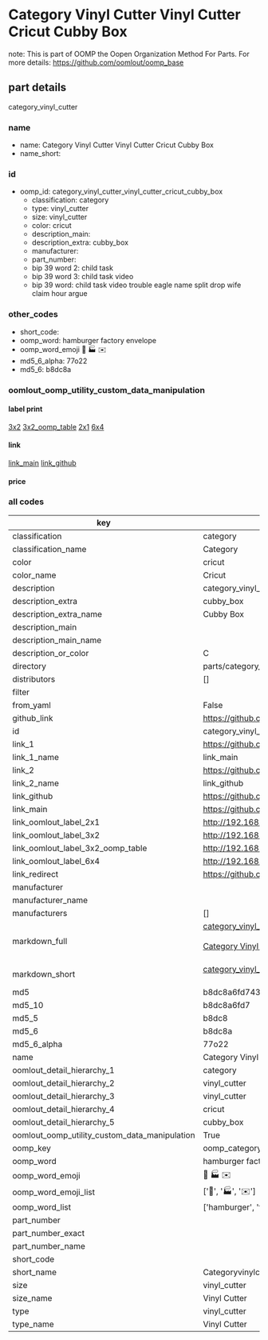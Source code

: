 # Category Vinyl Cutter Vinyl Cutter Cricut Cubby Box  

note: This is part of OOMP the Oopen Organization Method For Parts. For more details: https://github.com/oomlout/oomp_base

##  part details
  



category_vinyl_cutter



### name
* name: Category Vinyl Cutter Vinyl Cutter Cricut Cubby Box
* name_short: 
### id
* oomp_id: category_vinyl_cutter_vinyl_cutter_cricut_cubby_box
  * classification: category
  * type: vinyl_cutter
  * size: vinyl_cutter
  * color: cricut
  * description_main: 
  * description_extra: cubby_box
  * manufacturer: 
  * part_number: 
  * bip 39 word 2: child task
  * bip 39 word 3: child task video
  * bip 39 word: child task video trouble eagle name split drop wife claim hour argue

### other_codes
* short_code: 
* oomp_word: hamburger factory envelope
* oomp_word_emoji :hamburger: :factory: :envelope:
* md5_6_alpha: 77o22
* md5_6: b8dc8a






### oomlout_oomp_utility_custom_data_manipulation
#### label print
[3x2](http://192.168.1.245:1112/?label=oomp%2077o22)
[3x2_oomp_table](http://192.168.1.108:1112/?label=oomp%2077o22)
[2x1](http://192.168.1.242:1112/?label=oomp%2077o22)
[6x4](http://192.168.1.55:1112/?label=oomp%2077o22)    

#### link

[link_main](https://github.com/oomlout/oomlout_oomp_version_1_messy/tree/main/parts/category_vinyl_cutter_vinyl_cutter_cricut_cubby_box) [link_github](https://github.com/oomlout/oomlout_oomp_version_1_messy/tree/main/parts/category_vinyl_cutter_vinyl_cutter_cricut_cubby_box)                             

#### price







### all codes 
| key | value |  
| --- | --- |  
| classification | category |  
| classification_name | Category |  
| color | cricut |  
| color_name | Cricut |  
| description | category_vinyl_cutter |  
| description_extra | cubby_box |  
| description_extra_name | Cubby Box |  
| description_main |  |  
| description_main_name |  |  
| description_or_color | C  |  
| directory | parts/category_vinyl_cutter_vinyl_cutter_cricut_cubby_box |  
| distributors | [] |  
| filter |  |  
| from_yaml | False |  
| github_link | https://github.com/oomlout/oomlout_oomp_part_src/tree/main/parts/category_vinyl_cutter_vinyl_cutter_cricut_cubby_box |  
| id | category_vinyl_cutter_vinyl_cutter_cricut_cubby_box |  
| link_1 | https://github.com/oomlout/oomlout_oomp_version_1_messy/tree/main/parts/category_vinyl_cutter_vinyl_cutter_cricut_cubby_box |  
| link_1_name | link_main |  
| link_2 | https://github.com/oomlout/oomlout_oomp_version_1_messy/tree/main/parts/category_vinyl_cutter_vinyl_cutter_cricut_cubby_box |  
| link_2_name | link_github |  
| link_github | https://github.com/oomlout/oomlout_oomp_version_1_messy/tree/main/parts/category_vinyl_cutter_vinyl_cutter_cricut_cubby_box |  
| link_main | https://github.com/oomlout/oomlout_oomp_version_1_messy/tree/main/parts/category_vinyl_cutter_vinyl_cutter_cricut_cubby_box |  
| link_oomlout_label_2x1 | http://192.168.1.242:1112/?label=oomp%2077o22 |  
| link_oomlout_label_3x2 | http://192.168.1.245:1112/?label=oomp%2077o22 |  
| link_oomlout_label_3x2_oomp_table | http://192.168.1.108:1112/?label=oomp%2077o22 |  
| link_oomlout_label_6x4 | http://192.168.1.55:1112/?label=oomp%2077o22 |  
| link_redirect | https://github.com/oomlout/oomlout_oomp_version_1_messy/tree/main/parts/category_vinyl_cutter_vinyl_cutter_cricut_cubby_box |  
| manufacturer |  |  
| manufacturer_name |  |  
| manufacturers | [] |  
| markdown_full | [category_vinyl_cutter_vinyl_cutter_cricut_cubby_box](none)<br>[](none)<br>[Category Vinyl Cutter Vinyl Cutter Cricut Cubby Box](none)<br><br> |  
| markdown_short | [category_vinyl_cutter_vinyl_cutter_cricut_cubby_box](none)<br><br> |  
| md5 | b8dc8a6fd7437a464b228e91e7b7813f |  
| md5_10 | b8dc8a6fd7 |  
| md5_5 | b8dc8 |  
| md5_6 | b8dc8a |  
| md5_6_alpha | 77o22 |  
| name | Category Vinyl Cutter Vinyl Cutter Cricut Cubby Box |  
| oomlout_detail_hierarchy_1 | category |  
| oomlout_detail_hierarchy_2 | vinyl_cutter |  
| oomlout_detail_hierarchy_3 | vinyl_cutter |  
| oomlout_detail_hierarchy_4 | cricut |  
| oomlout_detail_hierarchy_5 | cubby_box |  
| oomlout_oomp_utility_custom_data_manipulation | True |  
| oomp_key | oomp_category_vinyl_cutter_vinyl_cutter_cricut_cubby_box |  
| oomp_word | hamburger factory envelope |  
| oomp_word_emoji | :hamburger: :factory: :envelope: |  
| oomp_word_emoji_list | [':hamburger:', ':factory:', ':envelope:'] |  
| oomp_word_list | ['hamburger', 'factory', 'envelope'] |  
| part_number |  |  
| part_number_exact |  |  
| part_number_name |  |  
| short_code |  |  
| short_name | Categoryvinylcutter |  
| size | vinyl_cutter |  
| size_name | Vinyl Cutter |  
| type | vinyl_cutter |  
| type_name | Vinyl Cutter |  
